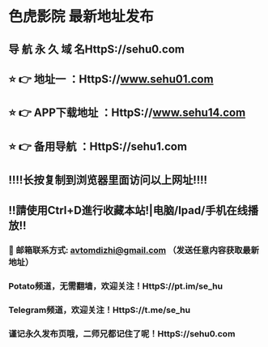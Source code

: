 # 色虎影院 最新地址发布 
## 导 航 永 久 域 名HttpS://sehu0.com
## ⭐️ 👉 地址一 ：HttpS://www.sehu01.com
## ⭐️ 👉 APP下载地址 ：HttpS://www.sehu14.com
## ⭐️ 👉 备用导航 ：HttpS://sehu1.com
## ‼️‼️长按复制到浏览器里面访问以上网址‼️‼️
## ‼️請使用Ctrl+D進行收藏本站!|电脑/Ipad/手机在线播放‼️
### 📧 邮箱联系方式: avtomdizhi@gmail.com （发送任意内容获取最新地址）
### Potato频道，无需翻墙，欢迎关注！HttpS://pt.im/se_hu
### Telegram频道，欢迎关注！HttpS://t.me/se_hu
### 谨记永久发布页哦，二师兄都记住了呢！HttpS://sehu0.com
